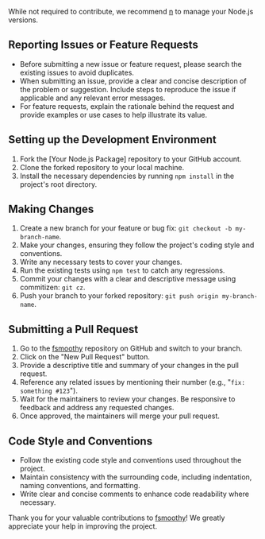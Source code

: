 While not required to contribute, we recommend [n](https://github.com/mklement0/n-install) to manage your Node.js versions.

## Reporting Issues or Feature Requests
 * Before submitting a new issue or feature request, please search the existing issues to avoid duplicates.
 * When submitting an issue, provide a clear and concise description of the problem or suggestion. Include steps to reproduce the issue if applicable and any relevant error messages.
 * For feature requests, explain the rationale behind the request and provide examples or use cases to help illustrate its value.

## Setting up the Development Environment
 1. Fork the [Your Node.js Package] repository to your GitHub account.
 2. Clone the forked repository to your local machine.
 3. Install the necessary dependencies by running `npm install` in the project's root directory.

## Making Changes
 1. Create a new branch for your feature or bug fix: `git checkout -b my-branch-name`.
 2. Make your changes, ensuring they follow the project's coding style and conventions.
 3. Write any necessary tests to cover your changes.
 4. Run the existing tests using `npm test` to catch any regressions.
 5. Commit your changes with a clear and descriptive message using commitizen: `git cz`.
 6. Push your branch to your forked repository: `git push origin my-branch-name`.

## Submitting a Pull Request
 1. Go to the [fsmoothy](https://github.com/fsmoothy/fsmoothy) repository on GitHub and switch to your branch.
 2. Click on the "New Pull Request" button.
 3. Provide a descriptive title and summary of your changes in the pull request.
 4. Reference any related issues by mentioning their number (e.g., "`fix: something #123`").
 5. Wait for the maintainers to review your changes. Be responsive to feedback and address any requested changes.
 6. Once approved, the maintainers will merge your pull request.

## Code Style and Conventions
 * Follow the existing code style and conventions used throughout the project.
 * Maintain consistency with the surrounding code, including indentation, naming conventions, and formatting.
 * Write clear and concise comments to enhance code readability where necessary.

Thank you for your valuable contributions to [fsmoothy](https://github.com/fsmoothy/fsmoothy)! We greatly appreciate your help in improving the project.

